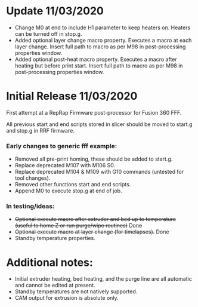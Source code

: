 # Update 11/03/2020

- Change M0 at end to include H1 parameter to keep heaters on. Heaters can be turned off in stop.g.
- Added optional layer change macro property. Executes a macro at each layer change. Insert full path to macro as per M98 in post-processing properties window.
- Added optional post-heat macro property. Executes a macro after heating but before print start. Insert full path to macro as per M98 in post-processing properties window.

# Initial Release 11/03/2020
First attempt at a RepRap Firmware post-processor for Fusion 360 FFF.

All previous start and end scripts stored in slicer should be moved to start.g and stop.g in RRF firmware.

### Early changes to generic fff example:
- Removed all pre-print homing, these should be added to start.g.
- Replace deprecated M107 with M106 S0.
- Replace deprecated M104 & M109 with G10 commands (untested for tool changes).
- Removed other functions start and end scripts.
- Append M0 to execute stop.g at end of job.

### In testing/ideas:
- ~~Optional execute macro after extruder and bed up to temperature (useful to home Z or run purge/wipe routines)~~ Done
- ~~Optional execute macro at layer change (for timelapses).~~ Done
- Standby temperature properties.

# Additional notes:
- Initial extruder heating, bed heating, and the purge line are all automatic and cannot be edited at present.
- Standby temperatures are not natively supported.
- CAM output for extrusion is absolute only.
